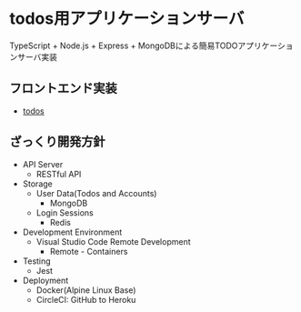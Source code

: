 # todos用アプリケーションサーバ
TypeScript + Node.js + Express + MongoDBによる簡易TODOアプリケーションサーバ実装

## フロントエンド実装
- [todos](https://github.com/shotakick/todos)

## ざっくり開発方針
- API Server
  - RESTful API
- Storage
  - User Data(Todos and Accounts)
    - MongoDB
  - Login Sessions
    - Redis
- Development Environment
  - Visual Studio Code Remote Development
    - Remote - Containers
- Testing
  - Jest
- Deployment
  - Docker(Alpine Linux Base)
  - CircleCI: GitHub to Heroku
